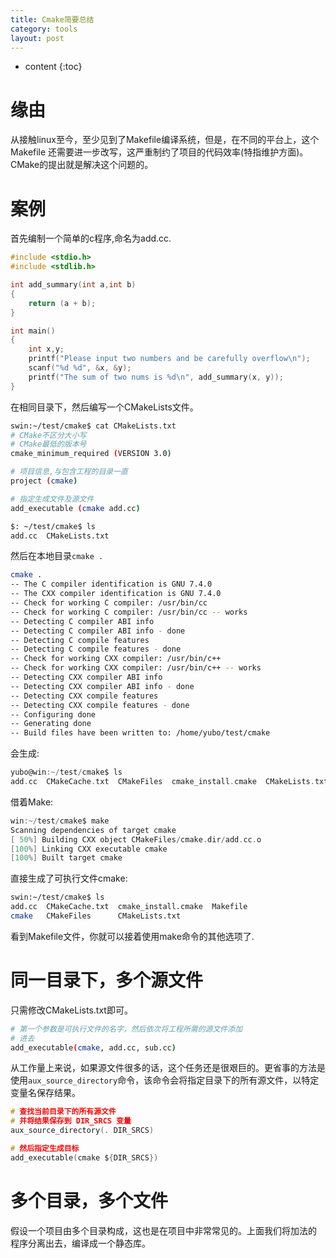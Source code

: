 ```yaml
---
title: Cmake简要总结
category: tools
layout: post
---
```

* content
{:toc}

# 缘由
从接触linux至今，至少见到了Makefile编译系统，但是，在不同的平台上，这个Makefile
还需要进一步改写，这严重制约了项目的代码效率(特指维护方面)。CMake的提出就是解决这个问题的。

# 案例
首先编制一个简单的c程序,命名为add.cc.
```c
#include <stdio.h>
#include <stdlib.h>

int add_summary(int a,int b)
{
	return (a + b);
}

int main()
{
	int x,y;
	printf("Please input two numbers and be carefully overflow\n");
	scanf("%d %d", &x, &y);
	printf("The sum of two nums is %d\n", add_summary(x, y));
}
```
在相同目录下，然后编写一个CMakeLists文件。

```bash
swin:~/test/cmake$ cat CMakeLists.txt
# CMake不区分大小写
# CMake最低的版本号
cmake_minimum_required (VERSION 3.0)

# 项目信息,与包含工程的目录一直
project (cmake)

# 指定生成文件及源文件
add_executable (cmake add.cc)
```

```bash
$: ~/test/cmake$ ls
add.cc  CMakeLists.txt
```
然后在本地目录`cmake .`
```bash
cmake .
-- The C compiler identification is GNU 7.4.0
-- The CXX compiler identification is GNU 7.4.0
-- Check for working C compiler: /usr/bin/cc
-- Check for working C compiler: /usr/bin/cc -- works
-- Detecting C compiler ABI info
-- Detecting C compiler ABI info - done
-- Detecting C compile features
-- Detecting C compile features - done
-- Check for working CXX compiler: /usr/bin/c++
-- Check for working CXX compiler: /usr/bin/c++ -- works
-- Detecting CXX compiler ABI info
-- Detecting CXX compiler ABI info - done
-- Detecting CXX compile features
-- Detecting CXX compile features - done
-- Configuring done
-- Generating done
-- Build files have been written to: /home/yubo/test/cmake
```
会生成:

```c
yubo@win:~/test/cmake$ ls
add.cc  CMakeCache.txt  CMakeFiles  cmake_install.cmake  CMakeLists.txt  Makefile
```
借着Make:
```c
win:~/test/cmake$ make
Scanning dependencies of target cmake
[ 50%] Building CXX object CMakeFiles/cmake.dir/add.cc.o
[100%] Linking CXX executable cmake
[100%] Built target cmake
```
直接生成了可执行文件cmake:
```bash
swin:~/test/cmake$ ls
add.cc  CMakeCache.txt  cmake_install.cmake  Makefile
cmake   CMakeFiles      CMakeLists.txt
```
看到Makefile文件，你就可以接着使用make命令的其他选项了.

# 同一目录下，多个源文件

只需修改CMakeLists.txt即可。

```bash
# 第一个参数是可执行文件的名字，然后依次将工程所需的源文件添加
# 进去
add_executable(cmake, add.cc, sub.cc)
```
从工作量上来说，如果源文件很多的话，这个任务还是很艰巨的。更省事的方法是使用`aux_source_directory`命令，该命令会将指定目录下的所有源文件，以特定变量名保存结果。

```c
# 查找当前目录下的所有源文件
# 并将结果保存到 DIR_SRCS 变量
aux_source_directory(. DIR_SRCS)

# 然后指定生成目标
add_executable(cmake ${DIR_SRCS})
```

# 多个目录，多个文件
假设一个项目由多个目录构成，这也是在项目中非常常见的。上面我们将加法的
程序分离出去，编译成一个静态库。
